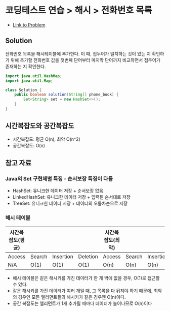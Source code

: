 # 코딩테스트 연습 > 해시 > 전화번호 목록

- [Link to Problem](https://school.programmers.co.kr/learn/courses/30/lessons/42577?language=java)

## Solution
전화번호 목록을 해시테이블에 추가한다. 
이 때, 접두어가 일치하는 것이 있는 지 확인하기 위해 추가할 전화번호 값을 첫번째 단어부터 마지막 단어까지 비교하면서 접두어가 존재하는 지 확인한다. 

```java
import java.util.HashMap;
import java.util.Map;

class Solution {
    public boolean solution(String[] phone_book) {
        Set<String> set = new HashSet<>();
    }
}
```

## 시간복잡도와 공간복잡도
- 시간복잡도: 평균 O(n), 최악 O(n^2)
- 공간복잡도: O(n)

## 참고 자료

### Java의 Set 구현체별 특징 - 순서보장 특징이 다름
- HashSet: 유니크한 데이터 저장 + 순서보장 없음
- LinkedHashSet: 유니크한 데이터 저장 + 입력된 순서대로 저장
- TreeSet: 유니크한 데이터 저장 + 데이터의 오름차순으로 저장

### 해시 테이블

| 시간복잡도(평균) |        |     |          | 시간복잡도(최악) |        |           |          | 공간복잡도 |
|-----------|--------|-----|----------|-----------|--------|-----------|----------|-------|
| Access    | Search | Insertion | Deletion | Access    | Search | Insertion | Deletion |       |
| N/A       | O(1)   | O(1)      | O(1)     | O(n)      | O(n)   | O(n)      | O(n)     | O(n)  |

- 해시 테이블은 같은 해시키를 가진 데이터가 한 개 밖에 없을 경우, O(1)로 접근할 수 있다.
- 같은 해시키를 가진 데이터가 여러 개일 때, 그 목록을 다 뒤져야 하기 때문에, 최악의 경우인 모든 엘리먼트들의 해시키가 같은 경우엔 O(n)이다.
- 공간 복잡도는 엘리먼트가 1개 추가될 때마다 데이터가 늘어나므로 O(n)이다